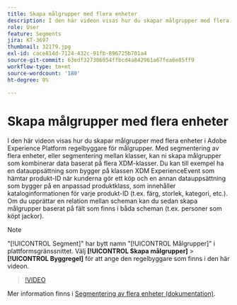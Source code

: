 ```yaml
---
title: Skapa målgrupper med flera enheter
description: I den här videon visas hur du skapar målgrupper med flera enheter i Adobe Experience Platform regelbyggare för målgrupper.  Med segmentering av flera enheter, eller segmentering mellan klasser, kan ni skapa målgrupper som kombinerar data baserat på flera XDM-klasser.
role: User
feature: Segments
jira: KT-3697
thumbnail: 32179.jpg
exl-id: cace814d-7124-432c-91fb-896725b701a4
source-git-commit: 63edf327306054ffbcd4a842961a67fea6e85ff9
workflow-type: tm+mt
source-wordcount: '180'
ht-degree: 0%

---
```


# Skapa målgrupper med flera enheter

I den här videon visas hur du skapar målgrupper med flera enheter i Adobe Experience Platform regelbyggare för målgrupper.  Med segmentering av flera enheter, eller segmentering mellan klasser, kan ni skapa målgrupper som kombinerar data baserat på flera XDM-klasser. Du kan till exempel ha en datauppsättning som bygger på klassen XDM ExperienceEvent som hämtar produkt-ID när kunderna gör ett köp och en annan datauppsättning som bygger på en anpassad produktklass, som innehåller kataloginformationen för varje produkt-ID (t.ex. färg, storlek, kategori, etc.). Om du upprättar en relation mellan scheman kan du sedan skapa målgrupper baserat på fält som finns i båda scheman (t.ex. personer som köpt jackor).

<!--Segment context (segment payload) allows you to provide key contextual details, such as a visitor's abandoned cart contents, in your segment definition so you can send personalized messages.-->

>[!NOTE]
>
> &quot;[!UICONTROL Segment]&quot; har bytt namn &quot;[!UICONTROL Målgrupper]&quot; i plattformsgränssnittet. Välj **[!UICONTROL Skapa målgrupper]** > **[!UICONTROL Byggregel]** för att ange den regelbyggare som finns i den här videon.

>[!VIDEO](https://video.tv.adobe.com/v/32179?quality=12&learn=on)

Mer information finns i [Segmentering av flera enheter (dokumentation)](https://experienceleague.adobe.com/docs/experience-platform/segmentation/multi-entity-segmentation.html).

